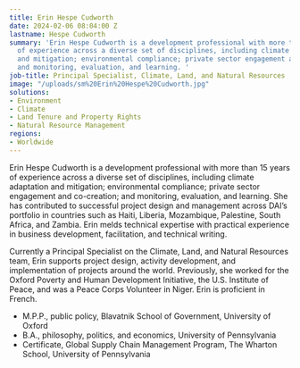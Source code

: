 ```yaml
---
title: Erin Hespe Cudworth
date: 2024-02-06 08:04:00 Z
lastname: Hespe Cudworth
summary: 'Erin Hespe Cudworth is a development professional with more than 15 years
  of experience across a diverse set of disciplines, including climate adaptation
  and mitigation; environmental compliance; private sector engagement and co-creation;
  and monitoring, evaluation, and learning. '
job-title: Principal Specialist, Climate, Land, and Natural Resources
image: "/uploads/sm%20Erin%20Hespe%20Cudworth.jpg"
solutions:
- Environment
- Climate
- Land Tenure and Property Rights
- Natural Resource Management
regions:
- Worldwide
---
```


Erin Hespe Cudworth is a development professional with more than 15 years of experience across a diverse set of disciplines, including climate adaptation and mitigation; environmental compliance; private sector engagement and co-creation; and monitoring, evaluation, and learning. She has contributed to successful project design and management across DAI’s portfolio in countries such as Haiti, Liberia, Mozambique, Palestine, South Africa, and Zambia.  Erin melds technical expertise with practical experience in business development, facilitation, and technical writing.

Currently a Principal Specialist on the Climate, Land, and Natural Resources team, Erin supports project design, activity development, and implementation of projects around the world. Previously, she worked for the Oxford Poverty and Human Development Initiative, the U.S. Institute of Peace, and was a Peace Corps Volunteer in Niger. Erin is proficient in French.

* M.P.P., public policy, Blavatnik School of Government, University of Oxford
* B.A., philosophy, politics, and economics, University of Pennsylvania
* Certificate, Global Supply Chain Management Program, The Wharton School, University of Pennsylvania